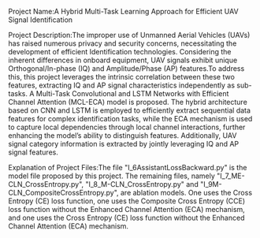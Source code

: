 Project Name:A Hybrid Multi-Task Learning Approach for Efficient UAV Signal Identification

Project Description:The improper use of Unmanned Aerial Vehicles (UAVs) has raised numerous privacy and security concerns, necessitating the development of efficient Identification technologies. Considering the inherent differences in onboard equipment, UAV signals exhibit unique Orthogonal/In-phase (IQ) and Amplitude/Phase (AP) features.To address this, this project leverages the intrinsic correlation between these two features, extracting IQ and AP signal characteristics independently as sub-tasks. A Multi-Task Convolutional and LSTM Networks with Efficient Channel Attention (MCL-ECA) model is proposed. The hybrid architecture based on CNN and LSTM is employed to efficiently extract sequential data features for complex identification tasks, while the ECA mechanism is used to capture local dependencies through local channel interactions, further enhancing the model’s ability to distinguish features. Additionally, UAV signal category information is extracted by jointly leveraging IQ and AP signal features. 

Explanation of Project Files:The file "I_6AssistantLossBackward.py" is the model file proposed by this project. The remaining files, namely "I_7_ME-CLN_CrossEntropy.py", "I_8_M-CLN_CrossEntropy.py" and "I_9M-CLN_CompositeCrossEntropy.py", are ablation models. One uses the Cross Entropy (CE) loss function, one uses the Composite Cross Entropy (CCE) loss function without the Enhanced Channel Attention (ECA) mechanism, and one uses the Cross Entropy (CE) loss function without the Enhanced Channel Attention (ECA) mechanism. 


